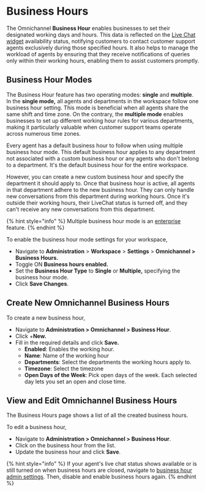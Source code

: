 # Business Hours

The Omnichannel **Business Hour** enables businesses to set their designated working days and hours. This data is reflected on the [Live Chat widget](livechat-widget-installation.md) availability status, notifying customers to contact customer support agents exclusively during those specified hours. It also helps to manage the workload of agents by ensuring that they receive notifications of queries only within their working hours, enabling them to assist customers promptly.

## Business Hour Modes

The Business Hour feature has two operating modes: **single** and **multiple**. In the **single mode,** all agents and departments in the workspace follow one business hour setting. This mode is beneficial when all agents share the same shift and time zone. On the contrary, the **multiple mode** enables businesses to set up different working hour rules for various departments, making it particularly valuable when customer support teams operate across numerous time zones.

Every agent has a default business hour to follow when using multiple business hour mode. This default business hour applies to any department not associated with a custom business hour or any agents who don't belong to a department. It's the default business hour for the entire workspace.

However, you can create a new custom business hour and specify the department it should apply to. Once that business hour is active, all agents in that department adhere to the new business hour. They can only handle new conversations from this department during working hours. Once it's outside their working hours, their LiveChat status is turned off, and they can't receive any new conversations from this department.

{% hint style="info" %}
Multiple business hour mode is an [enterprise ](https://www.Vconnct.Enterprise/pricing)feature.
{% endhint %}

To enable the business hour mode settings for your workspace,

* Navigate to **Administration** > **Workspace** > **Settings** > **Omnichannel > Business Hours.**
* Toggle ON **Business hours enabled.**
* Set the **Business Hour Type** to **Single** or **Multiple,** specifying the business hour mode.
* Click **Save Changes**.

## Create New Omnichannel Business Hours

To create a new business hour,

* Navigate to **Administration > Omnichannel > Business Hour**.
* Click +**New.**
* Fill in the required details and click **Save.**
  * **Enabled**: Enables the working hour.
  * **Name**: Name of the working hour
  * **Departments**: Select the departments the working hours apply to.
  * **Timezone**: Select the timezone
  * **Open Days of the Week**: Pick open days of the week. Each selected day lets you set an open and close time.

## View and Edit Omnichannel Business Hours

The Business Hours page shows a list of all the created business hours.&#x20;

To edit a business hour,

* Navigate to **Administration > Omnichannel > Business Hour**.
* Click on the business hour from the list.
* Update the business hour and click **Save**.

{% hint style="info" %}
If your agent's live chat status shows available or is still turned on when business hours are closed, navigate to [business hour admin settings](../workspace-administration/settings/omnichannel-admins-guide/#business-hour). Then, disable and enable business hours again.
{% endhint %}

